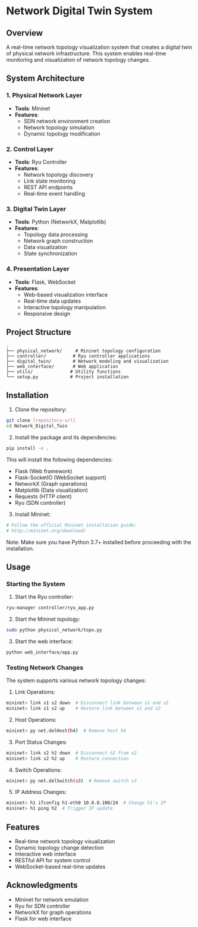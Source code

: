 # Network Digital Twin System

## Overview
A real-time network topology visualization system that creates a digital twin of physical network infrastructure. This system enables real-time monitoring and visualization of network topology changes.

## System Architecture

### 1. Physical Network Layer
- **Tools**: Mininet
- **Features**:
  - SDN network environment creation
  - Network topology simulation
  - Dynamic topology modification

### 2. Control Layer
- **Tools**: Ryu Controller
- **Features**:
  - Network topology discovery
  - Link state monitoring
  - REST API endpoints
  - Real-time event handling

### 3. Digital Twin Layer
- **Tools**: Python (NetworkX, Matplotlib)
- **Features**:
  - Topology data processing
  - Network graph construction
  - Data visualization
  - State synchronization

### 4. Presentation Layer
- **Tools**: Flask, WebSocket
- **Features**:
  - Web-based visualization interface
  - Real-time data updates
  - Interactive topology manipulation
  - Responsive design

## Project Structure
```
.
├── physical_network/     # Mininet topology configuration
├── controller/          # Ryu controller applications
├── digital_twin/        # Network modeling and visualization
├── web_interface/       # Web application
├── utils/              # Utility functions
└── setup.py            # Project installation
```

## Installation

1. Clone the repository:
```bash
git clone [repository-url]
cd Network_Digital_Twin
```

2. Install the package and its dependencies:
```bash
pip install -e .
```
This will install the following dependencies:
- Flask (Web framework)
- Flask-SocketIO (WebSocket support)
- NetworkX (Graph operations)
- Matplotlib (Data visualization)
- Requests (HTTP client)
- Ryu (SDN controller)

3. Install Mininet:
```bash
# Follow the official Mininet installation guide:
# http://mininet.org/download/
```
Note: Make sure you have Python 3.7+ installed before proceeding with the installation.

## Usage

### Starting the System

1. Start the Ryu controller:
```bash
ryu-manager controller/ryu_app.py
```

2. Start the Mininet topology:
```bash
sudo python physical_network/topo.py
```

3. Start the web interface:
```bash
python web_interface/app.py
```

### Testing Network Changes

The system supports various network topology changes:

1. Link Operations:
```bash
mininet> link s1 s2 down  # Disconnect link between s1 and s2
mininet> link s1 s2 up    # Restore link between s1 and s2
```

2. Host Operations:
```bash
mininet> py net.delHost(h4)  # Remove host h4
```

3. Port Status Changes:
```bash
mininet> link s2 h2 down  # Disconnect h2 from s2
mininet> link s2 h2 up    # Restore connection
```

4. Switch Operations:
```bash
mininet> py net.delSwitch(s3)  # Remove switch s3
```

5. IP Address Changes:
```bash
mininet> h1 ifconfig h1-eth0 10.0.0.100/24  # Change h1's IP
mininet> h1 ping h2  # Trigger IP update
```

## Features

- Real-time network topology visualization
- Dynamic topology change detection
- Interactive web interface
- RESTful API for system control
- WebSocket-based real-time updates

## Acknowledgments

- Mininet for network emulation
- Ryu for SDN controller
- NetworkX for graph operations
- Flask for web interface
